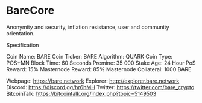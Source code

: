 # BareCore
Anonymity and security, inflation resistance, user and community orientation.  

Specification

Coin Name: BARE
Coin Ticker: BARE
Algorithm: QUARK
Coin Type: POS+MN
Block Time: 60 Seconds
Premine: 35 000
Stake Age: 24 Hour
PoS Reward: 15% 
Masternode Reward: 85%
Masternode Collateral: 1000 BARE

Webpage: https://bare.network
Explorer: http://explorer.bare.network
Discord: https://discord.gg/hr6hMH
Twitter: https://twitter.com/bare_crypto
BitcoinTalk: https://bitcointalk.org/index.php?topic=5149503
